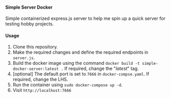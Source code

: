 #### Simple Server Docker

Simple containerized express.js server to help me spin up a quick server for testing hobby projects.

#### Usage
1. Clone this repository.
2. Make the required changes and define the required endpoints in `server.js`.
3. Build the docker image using the command `docker build -t simple-docker-server:latest .` If required, change the "*latest*" tag.
4. [optional] The default port is set to `7666` in `docker-compse.yaml`. If required, change the LHS.
5. Run the container using `sudo docker-compose up -d`.
6. Visit `http://localhost:7666`